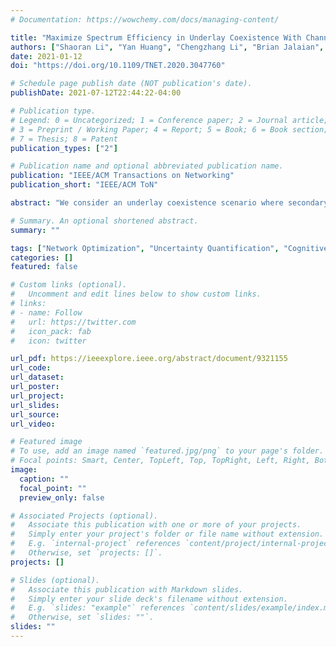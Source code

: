 ```yaml
---
# Documentation: https://wowchemy.com/docs/managing-content/

title: "Maximize Spectrum Efficiency in Underlay Coexistence With Channel Uncertainty"
authors: ["Shaoran Li", "Yan Huang", "Chengzhang Li", "Brian Jalaian", "Y. Thomas Hou", "Wenjing Lou", "Stephen Russell"]
date: 2021-01-12
doi: "https://doi.org/10.1109/TNET.2020.3047760"

# Schedule page publish date (NOT publication's date).
publishDate: 2021-07-12T22:44:22-04:00

# Publication type.
# Legend: 0 = Uncategorized; 1 = Conference paper; 2 = Journal article;
# 3 = Preprint / Working Paper; 4 = Report; 5 = Book; 6 = Book section;
# 7 = Thesis; 8 = Patent
publication_types: ["2"]

# Publication name and optional abbreviated publication name.
publication: "IEEE/ACM Transactions on Networking"
publication_short: "IEEE/ACM ToN"

abstract: "We consider an underlay coexistence scenario where secondary users (SUs) must keep their interference to the primary users (PUs) under control. However, the channel gains from the PUs to the SUs are uncertain due to a lack of cooperation between the PUs and the SUs. Under this circumstance, it is preferable to allow the interference threshold of each PU to be violated occasionally as long as such violation stays below a probability. In this article, we employ Chance-Constrained Programming (CCP) to exploit this idea of occasional interference threshold violation. We assume the uncertain channel gains are only known by their mean and covariance. These quantities are slow-changing and easy to estimate. Our main contribution is to introduce a novel and powerful mathematical tool called Exact Conic Reformulation (ECR), which reformulates the intractable chance constraints into tractable convex constraints. Further, ECR guarantees an equivalent reformulation from linear chance constraints into deterministic conic constraints without the limitations associated with Bernstein Approximation, on which our research community has been fixated on for years. Through extensive simulations, we show that our proposed solution offers a significant improvement over existing approaches in terms of performance and ability to handle channel correlations (where Bernstein Approximation is no longer applicable)."

# Summary. An optional shortened abstract.
summary: ""

tags: ["Network Optimization", "Uncertainty Quantification", "Cognitive Radio", "Spectrum Sharing"]
categories: []
featured: false

# Custom links (optional).
#   Uncomment and edit lines below to show custom links.
# links:
# - name: Follow
#   url: https://twitter.com
#   icon_pack: fab
#   icon: twitter

url_pdf: https://ieeexplore.ieee.org/abstract/document/9321155
url_code:
url_dataset:
url_poster:
url_project:
url_slides:
url_source:
url_video:

# Featured image
# To use, add an image named `featured.jpg/png` to your page's folder. 
# Focal points: Smart, Center, TopLeft, Top, TopRight, Left, Right, BottomLeft, Bottom, BottomRight.
image:
  caption: ""
  focal_point: ""
  preview_only: false

# Associated Projects (optional).
#   Associate this publication with one or more of your projects.
#   Simply enter your project's folder or file name without extension.
#   E.g. `internal-project` references `content/project/internal-project/index.md`.
#   Otherwise, set `projects: []`.
projects: []

# Slides (optional).
#   Associate this publication with Markdown slides.
#   Simply enter your slide deck's filename without extension.
#   E.g. `slides: "example"` references `content/slides/example/index.md`.
#   Otherwise, set `slides: ""`.
slides: ""
---
```

